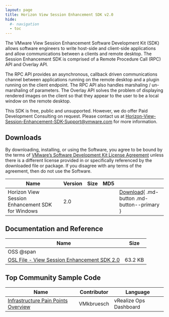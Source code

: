 ```yaml
---
layout: page
title: Horizon View Session Enhancement SDK v2.0
hide:
  #- navigation
  - toc
---
```


The VMware View Session Enhancement Software Development Kit (SDK) allows software engineers to write host-side and client-side applications and allow communications between a clients and remote desktop. The Session Enhancement SDK is comprised of a Remote Procedure Call (RPC) API and Overlay API.

The RPC API provides an asynchronous, callback driven communications channel between applications running on the remote desktop and a plugin running on the client endpoint. The RPC API also handles marshaling / un-marshaling of parameters. The Overlay API solves the problem of displaying rendered images on the client so that they appear to the user to be a local window on the remote desktop.

This SDK is free, public and unsupported. However, we do offer Paid Development Consulting on request. Please contact us at [Horizon-View-Session-Enhancement-SDK-Support@vmware.com](mailto:Horizon-View-Session-Enhancement-SDK-Support@vmware.com) for more information.

## Downloads

By downloading, installing, or using the Software, you agree to be bound by the terms of [VMware’s Software Development Kit License Agreement]() unless there is a different license provided in or specifically referenced by the downloaded file or package. If you disagree with any terms of the agreement, then do not use the Software.

| Name | Version | Size | MD5 |   |
| --- | --- | --- | --- | --- |
| Horizon View Session Enhancement SDK for Windows | 2.0 |   |  | [Download](https://developer.omnissa.com/horizon/sdks/view-session-management/versions/2.0/#:~:text=51.0%20KB-,Download,-2Documentation%20and){ .md-button .md-button--primary }  |

## Documentation and Reference

| Name | Size |
| --- | --- |
| OSS @span |   |
| [OSL File - View Session Enhancement SDK 2.0](https://my.vmware.com/group/vmware/get-download?downloadGroup=VIEWSESSION_VDPSERVICE_SDK2.0_OSS) | 63.2 KB |

## Top Community Sample Code

| Name | Contributor | Language |
| --- | --- | --- |
| [Infrastructure Pain Points Overview](https://developer.omnissa.com/horizon/sdks/view-session-management/samples/infrastructure-pain-points-overview) | VMkbruesch | 	vRealize Ops Dashboard |